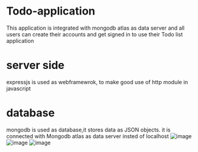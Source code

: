 # Todo-application
This application is integrated with mongodb atlas as data server and all users can create their accounts and get signed in to use their Todo list application

# server side
expressjs is used as webframewrok, to make good use of http module in javascript

# database
mongodb is used as database,it stores data as JSON objects.
it is connected with Mongodb atlas as data server insted of localhost
![image](https://github.com/Shashidhar03/Todo-application/assets/114224818/2b92f83b-6298-418f-a72b-0a15ef8a8725)
![image](https://github.com/Shashidhar03/Todo-application/assets/114224818/2a79cef9-ef71-44c5-85aa-98ce2e27b504)
![image](https://github.com/Shashidhar03/Todo-application/assets/114224818/000e082c-550a-4c6e-82c4-46ac58cb737f)
